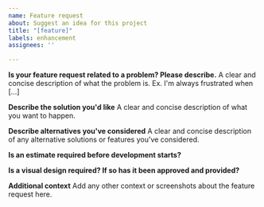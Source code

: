 ```yaml
---
name: Feature request
about: Suggest an idea for this project
title: "[feature]"
labels: enhancement
assignees: ''

---
```


**Is your feature request related to a problem? Please describe.**
A clear and concise description of what the problem is. Ex. I'm always frustrated when [...]

**Describe the solution you'd like**
A clear and concise description of what you want to happen.

**Describe alternatives you've considered**
A clear and concise description of any alternative solutions or features you've considered.

**Is an estimate required before development starts?**

**Is a visual design required? If so has it been approved and provided?**

**Additional context**
Add any other context or screenshots about the feature request here.
